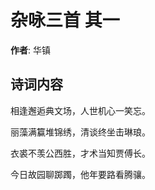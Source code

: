 # 杂咏三首  其一

**作者**: 华镇

## 诗词内容

相逢邂逅典文场，人世机心一笑忘。

丽藻满籯堆锦绣，清谈终坐击琳琅。

衣裘不羡公西胜，才术当知贾傅长。

今日故园聊踯躅，他年要路看腾骧。

